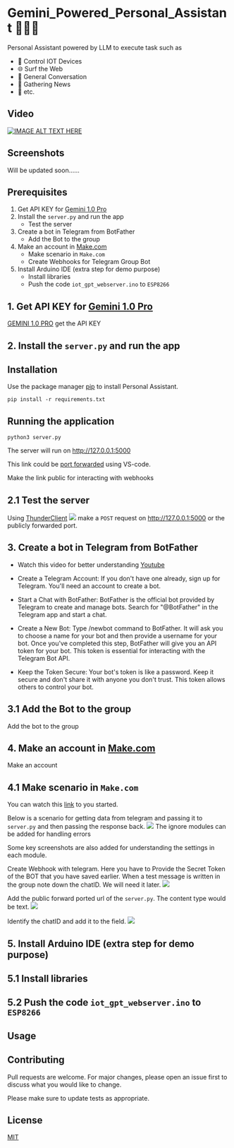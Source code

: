 # Gemini_Powered_Personal_Assistant 🚀🚀🚀
Personal Assistant powered by LLM to execute task such as 
- 🌟 Control IOT Devices
- 🌐 Surf the Web
- 💬 General Conversation 
- 📰 Gathering News 
- 🔄 etc.

## Video
[![IMAGE ALT TEXT HERE](https://img.youtube.com/vi/rfs8Olagu44/0.jpg)](https://www.youtube.com/watch?v=rfs8Olagu44)

## Screenshots
Will be updated soon......


## Prerequisites

1. Get API KEY for [Gemini 1.0 Pro](https://ai.google.dev/pricing)
2. Install the `server.py` and run the app
    - Test the server 
3. Create a bot in Telegram from BotFather
    - Add the Bot to the group
4. Make an account in [Make.com](https://eu2.make.com/ ) 
    - Make scenario in `Make.com`
    - Create Webhooks for Telegram Group Bot
5. Install Arduino IDE (extra step for demo purpose) 
    - Install libraries
    - Push the code `iot_gpt_webserver.ino` to `ESP8266`


## 1. Get API KEY for [Gemini 1.0 Pro](https://ai.google.dev/pricing)

[GEMINI 1.0 PRO](https://ai.google.dev/pricing) get the API KEY


## 2. Install the `server.py` and run the app

## Installation

Use the package manager [pip](https://pip.pypa.io/en/stable/) to install Personal Assistant.
```
pip install -r requirements.txt
```

## Running the application
```
python3 server.py
```
The server will run on 
http://127.0.0.1:5000

This link could be [port forwarded](https://code.visualstudio.com/docs/editor/port-forwarding) using VS-code.

Make the link public for interacting with webhooks

##     2.1 Test the server 

Using [ThunderClient](https://www.thunderclient.com/)
![](pictures/thunder_client.png) make a `POST` request on http://127.0.0.1:5000 or the publicly forwarded port.

## 3. Create a bot in Telegram from BotFather

- Watch this video for better understanding [Youtube](https://www.youtube.com/watch?v=aNmRNjME6mE)

- Create a Telegram Account:
If you don't have one already, sign up for Telegram. You'll need an account to create a bot.

- Start a Chat with BotFather:
BotFather is the official bot provided by Telegram to create and manage bots. Search for "@BotFather" in the Telegram app and start a chat.

- Create a New Bot:
Type /newbot command to BotFather. It will ask you to choose a name for your bot and then provide a username for your bot. Once you've completed this step, BotFather will give you an API token for your bot. This token is essential for interacting with the Telegram Bot API.

- Keep the Token Secure:
Your bot's token is like a password. Keep it secure and don't share it with anyone you don't trust. This token allows others to control your bot.



##     3.1 Add the Bot to the group
Add the bot to the group

## 4. Make an account in [Make.com](https://eu2.make.com/ ) 
Make an account
##     4.1 Make scenario in `Make.com`
You can watch this [link](https://www.youtube.com/watch?v=X13CFfgMMAw&t=1s) to you started.

Below is a scenario for getting data from telegram and passing it to `server.py` and then passing the response back.
![](pictures/make01.png)
The ignore modules can be added for handling errors

Some key screenshots are also added for understanding the settings in each module. 


Create Webhook with telegram. Here you have to Provide the Secret Token of the BOT that you have saved earlier.
When a test message is written in the group note down the chatID. We will need it later.
![](pictures/make02.png)

Add the public forward ported url of the `server.py`.
The content type would be text.
![](pictures/make03.png)

Identify the chatID and add it to the field.
![](pictures/make04.png)




## 5. Install Arduino IDE (extra step for demo purpose) 
##    5.1 Install libraries
##    5.2 Push the code `iot_gpt_webserver.ino` to `ESP8266`



## Usage



## Contributing

Pull requests are welcome. For major changes, please open an issue first
to discuss what you would like to change.

Please make sure to update tests as appropriate.

## License

[MIT](https://choosealicense.com/licenses/mit/)
